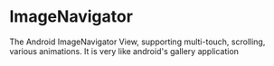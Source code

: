 ImageNavigator
==============

The Android ImageNavigator View, supporting multi-touch, scrolling, various animations. It is very like android's gallery application
